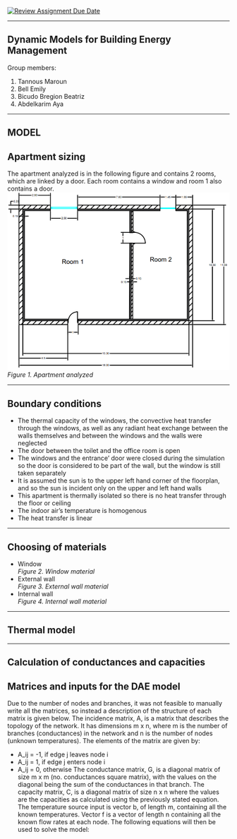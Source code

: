 [![Review Assignment Due Date](https://classroom.github.com/assets/deadline-readme-button-24ddc0f5d75046c5622901739e7c5dd533143b0c8e959d652212380cedb1ea36.svg)](https://classroom.github.com/a/Fh4jnCT2)

-------------------------------------------------------------------------------------------------------------------------------------------------------------------------
Dynamic Models for Building Energy Management
-------------------------------------------------------------------------------------------------------------------------------------------------------------------------
Group members: 
1. Tannous Maroun
2. Bell Emily
3. Bicudo Bregion Beatriz
4. Abdelkarim Aya
-------------------------------------------------------------------------------------------------------------------------------------------------------------------------
MODEL
-------------------------------------------------------------------------------------------------------------------------------------------------------------------------
Apartment sizing
-------------------------------------------------------------------------------------------------------------------------------------------------------------------------
The apartment analyzed is in the following figure and contains 2 rooms, which are linked by a door. Each room contains a window and room 1 also contains a door.\
<img src="apartment.png">\
*Figure 1. Apartment analyzed*

-------------------------------------------------------------------------------------------------------------------------------------------------------------------------
Boundary conditions
-------------------------------------------------------------------------------------------------------------------------------------------------------------------------
- The thermal capacity of the windows, the convective heat transfer through the windows, as well as any radiant heat exchange between the walls themselves and between the windows and the walls were neglected
- The door between the toilet and the office room is open 
- The windows and the entrance’ door were closed during the simulation so the door is considered to be part of the wall, but the window is still taken separately
- It is assumed the sun is to the upper left hand corner of the floorplan, and so the sun is incident only on the upper and left hand walls
- This apartment is thermally isolated so there is no heat transfer through the floor or ceiling
- The indoor air’s temperature is homogenous
- The heat transfer is linear

-------------------------------------------------------------------------------------------------------------------------------------------------------------------------
Choosing of materials
-------------------------------------------------------------------------------------------------------------------------------------------------------------------------
- Window\
 *Figure 2. Window material*
- External wall\
*Figure 3. External wall material*
- Internal wall\
*Figure 4. Internal wall material*

-------------------------------------------------------------------------------------------------------------------------------------------------------------------------
Thermal model
-------------------------------------------------------------------------------------------------------------------------------------------------------------------------

-------------------------------------------------------------------------------------------------------------------------------------------------------------------------
Calculation of conductances and capacities
-------------------------------------------------------------------------------------------------------------------------------------------------------------------------
Matrices and inputs for the DAE model
-------------------------------------------------------------------------------------------------------------------------------------------------------------------------
Due to the number of nodes and branches, it was not feasible to manually write all the matrices, so instead a description of the structure of each matrix is given below.
The incidence matrix, A, is a matrix that describes the topology of the network. It has dimensions m x n, where m is the number of branches (conductances) in the network and n is the number of nodes (unknown temperatures). The elements of the matrix are given by:
- A_ij = -1, if edge j leaves node i
- A_ij = 1, if edge j enters node i
- A_ij = 0, otherwise
The conductance matrix, G, is a diagonal matrix of size m x m (no. conductances square matrix), with the values on the diagonal being the sum of the conductances in that branch.
The capacity matrix, C, is a diagonal matrix of size n x n where the values are the capacities as calculated using the previously stated equation.
The temperature source input is vector b, of length m, containing all the known temperatures.
Vector f is a vector of length n containing all the known flow rates at each node.
The following equations will then be used to solve the model:

